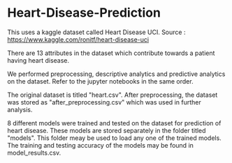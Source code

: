# Heart-Disease-Prediction
This uses a kaggle dataset called Heart Disease UCI. 
Source : https://www.kaggle.com/ronitf/heart-disease-uci  

There are 13 attributes in the dataset which contribute towards a patient having heart disease.

We performed preprocessing, descriptive analytics and predictive analytics on the dataset. Refer to the jupyter notebooks in the same order.

The original dataset is titled "heart.csv". After preprocessing, the dataset was stored as "after_preprocessing.csv" which was used in further analysis.

8 different models were trained and tested on the dataset for prediction of heart disease. These models are stored separately in the folder titled "models". This folder meay be used to load any one of the trained models. The training and testing accuracy of the models may be found in model_results.csv.
